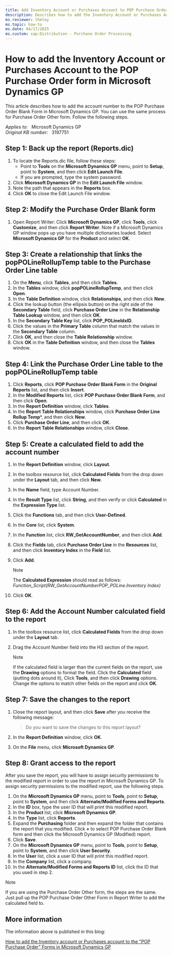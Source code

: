 ```yaml
---
title: Add Inventory Account or Purchases Account to POP Purchase Order form in Dynamics GP
description: Describes how to add the Inventory Account or Purchases Account to the POP Purchase Order form in Microsoft Dynamics GP.
ms.reviewer: theley
ms.topic: how-to
ms.date: 04/17/2025
ms.custom: sap:Distribution - Purchase Order Processing
---
```

# How to add the Inventory Account or Purchases Account to the POP Purchase Order form in Microsoft Dynamics GP

This article describes how to add the account number to the POP Purchase Order Blank Form in Microsoft Dynamics GP. You can use the same process for Purchase Order Other form. Follow the following steps.

_Applies to:_ &nbsp; Microsoft Dynamics GP  
_Original KB number:_ &nbsp; 3197751

## Step 1: Back up the report (Reports.dic)

1. To locate the Reports.dic file, follow these steps:
   - Point to **Tools** on the **Microsoft Dynamics GP** menu, point to **Setup**, point to **System**, and then click **Edit Launch File**.
   - If you are prompted, type the system password.
2. Click **Microsoft Dynamics GP** in the **Edit Launch File** window.
3. Note the path that appears in the **Reports** box.
4. Click **OK** to close the Edit Launch File window.

## Step 2: Modify the Purchase Order Blank form

1. Open Report Writer: Click **Microsoft Dynamics GP**, click **Tools**, click **Customize**, and then click **Report Writer**. Note if a Microsoft Dynamics GP window pops up you have multiple dictionaries loaded. Select **Microsoft Dynamics GP** for the **Product** and select **OK**.

## Step 3: Create a relationship that links the popPOLineRollupTemp table to the Purchase Order Line table

1. On the **Menu**, click **Tables**, and then click **Tables**.
2. In the **Tables** window, click **popPOLineRollupTemp**, and then click **Open**.
3. In the **Table Definition** window, click **Relationships**, and then click **New**.
4. Click the lookup button (the ellipsis button) on the right side of the **Secondary Table** field, click **Purchase Order Line** in the **Relationship Table Lookup** window, and then click **OK**.
5. In the **Secondary Table Key** list, click **POP_POLineIdxID**.
6. Click the values in the **Primary Table** column that match the values in the **Secondary Table** column.
7. Click **OK**, and then close the **Table Relationship** window.
8. Click **OK** in the **Table Definition** window, and then close the **Tables** window.

## Step 4: Link the Purchase Order Line table to the popPOLineRollupTemp table

1. Click **Reports**, click **POP Purchase Order Blank Form** in the **Original Reports** list, and then click **Insert**.
2. In the **Modified Reports** list, click **POP Purchase Order Blank Form**, and then click **Open**.
3. In the **Report Definition** window, click **Tables**.
4. In the **Report Table Relationships** window, click **Purchase Order Line Rollup Temp***, and then click **New**.
5. Click **Purchase Order Line**, and then click **OK**.
6. In the **Report Table Relationships** window, click **Close**.

## Step 5: Create a calculated field to add the account number

1. In the **Report Definition** window, click **Layout**.
2. In the toolbox resource list, click **Calculated Fields** from the drop down under the **Layout** tab, and then click **New**.
3. In the **Name** field, type Account Number.
4. In the **Result Type** list, click **String**, and then verify or click **Calculated** in the **Expression Type** list.
5. Click the **Functions** tab, and then click **User-Defined**.
6. In the **Core** list, click **System**.
7. In the **Function** list, click **RW_GetAccountNumber**, and then click **Add**.
8. Click the **Fields** tab, click **Purchase Order Line** in the **Resources** list, and then click **Inventory Index** in the **Field** list.
9. Click **Add**.

    > [!NOTE]
    > The **Calculated Expression** should read as follows:  
    > *Function_Script(RW_GetAccountNumberPOP_POLine.Inventory Index)*
10. Click **OK**.

## Step 6: Add the Account Number calculated field to the report

1. In the toolbox resource list, click **Calculated Fields** from the drop down under the **Layout** tab.
2. Drag the Account Number field into the H3 section of the report.

    > [!NOTE]
    > If the calculated field is larger than the current fields on the report, use the **Drawing** options to format the field. Click the **Calculated** field (putting dots around it), Click **Tools**, and then click **Drawing** options. Change the options to match other fields on the report and click **OK**.

## Step 7: Save the changes to the report

1. Close the report layout, and then click **Save** after you receive the following message:

    > Do you want to save the changes to this report layout?
2. In the **Report Definition** window, click **OK**.
3. On the **File** menu, click **Microsoft Dynamics GP**.

## Step 8: Grant access to the report

After you save the report, you will have to assign security permissions to the modified report in order to use the report in Microsoft Dynamics GP. To assign security permissions to the modified report, use the following steps.

1. On the **Microsoft Dynamics GP** menu, point to **Tools**, point to **Setup**, point to **System**, and then click **Alternate/Modified Forms and Reports**.
2. In the **ID** box, type the user ID that will print this modified report.
3. In the **Product** list, click **Microsoft Dynamics GP**.
4. In the **Type** list, click **Reports**.
5. Expand the **Purchasing** folder and then expand the folder that contains the report that you modified. Click **+** to select POP Purchase Order Blank form and then click the Microsoft Dynamics GP (Modified) report.
6. Click **Save**.
7. On the **Microsoft Dynamics GP** menu, point to **Tools**, point to **Setup**, point to **System**, and then click **User Security**.
8. In the **User** list, click a user ID that will print this modified report.
9. In the **Company** list, click a company.
10. In the **Alternate/Modified Forms and Reports ID** list, click the ID that you used in step 2.

> [!NOTE]
> If you are using the Purchase Order Other form, the steps are the same. Just pull up the POP Purchase Order Other Form in Report Writer to add the calculated field to.

## More information

The information above is published in this blog:

[How to add the Inventory account or Purchases account to the "POP Purchase Order" Forms in Microsoft Dynamics GP](https://community.dynamics.com/blogs/post/?postid=4ce4562a-48ad-4d51-89c7-ae6846a0ad24)
